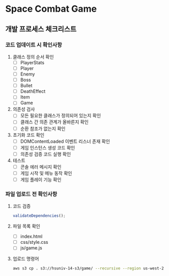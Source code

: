 # Space Combat Game

## 개발 프로세스 체크리스트

### 코드 업데이트 시 확인사항
1. 클래스 정의 순서 확인
   - [ ] PlayerStats
   - [ ] Player
   - [ ] Enemy
   - [ ] Boss
   - [ ] Bullet
   - [ ] DeathEffect
   - [ ] Item
   - [ ] Game

2. 의존성 검사
   - [ ] 모든 필요한 클래스가 정의되어 있는지 확인
   - [ ] 클래스 간 의존 관계가 올바른지 확인
   - [ ] 순환 참조가 없는지 확인

3. 초기화 코드 확인
   - [ ] DOMContentLoaded 이벤트 리스너 존재 확인
   - [ ] 게임 인스턴스 생성 코드 확인
   - [ ] 의존성 검증 코드 실행 확인

4. 테스트
   - [ ] 콘솔 에러 메시지 확인
   - [ ] 게임 시작 및 메뉴 동작 확인
   - [ ] 게임 플레이 기능 확인

### 파일 업로드 전 확인사항
1. 코드 검증
   ```javascript
   validateDependencies();
   ```

2. 파일 목록 확인
   - [ ] index.html
   - [ ] css/style.css
   - [ ] js/game.js

3. 업로드 명령어
   ```bash
   aws s3 cp . s3://hsuniv-14-s3/game/ --recursive --region us-west-2
   ```
